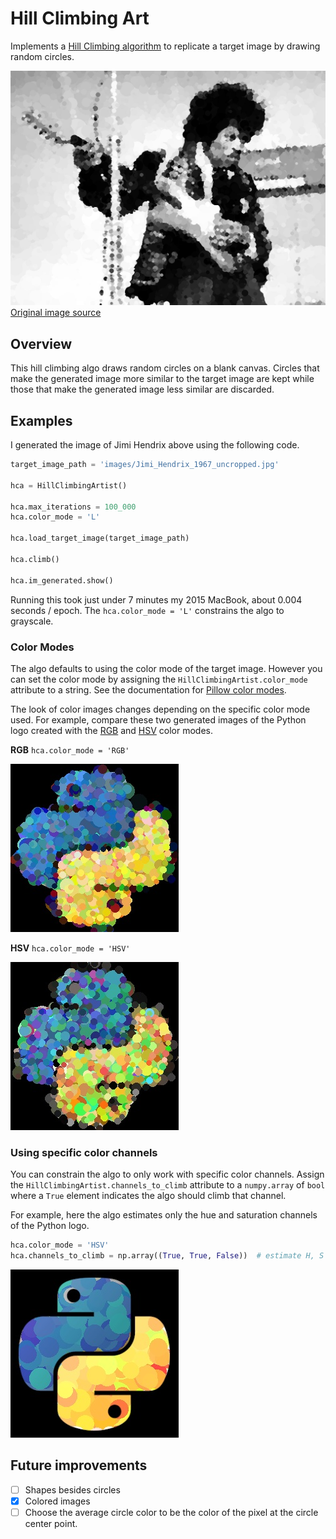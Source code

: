 # Hill Climbing Art

Implements a [Hill Climbing algorithm](https://en.wikipedia.org/wiki/Hill_climbing) to replicate a target image by drawing random circles. 

![Jimi Hendrix Hill Climbing Art](./images/jimi_2023-12-23-131801.jpg)
[Original image source](https://commons.wikimedia.org/wiki/File:Jimi_Hendrix_1967_uncropped.jpg)

## Overview
This hill climbing algo draws random circles on a blank canvas. 
Circles that make the generated image more similar to the target image are kept while those that make the 
generated image less similar are discarded.  

## Examples
I generated the image of Jimi Hendrix above using the following code. 

```python
target_image_path = 'images/Jimi_Hendrix_1967_uncropped.jpg'

hca = HillClimbingArtist()

hca.max_iterations = 100_000
hca.color_mode = 'L'

hca.load_target_image(target_image_path)

hca.climb()

hca.im_generated.show()
```
Running this took just under 7 minutes my 2015 MacBook, about 0.004 seconds / epoch. 
The `hca.color_mode = 'L'` constrains the algo to grayscale. 

### Color Modes
The algo defaults to using the color mode of the target image. 
However you can set the color mode by assigning the `HillClimbingArtist.color_mode` attribute to a string. 
See the documentation for [Pillow color modes](https://pillow.readthedocs.io/en/stable/handbook/concepts.html#concept-modes). 

The look of color images changes depending on the specific color mode used. 
For example, compare these two generated images of the Python logo created with the [RGB](https://en.wikipedia.org/wiki/HSL_and_HSV) and [HSV](https://en.wikipedia.org/wiki/HSL_and_HSV) color modes. 

__RGB__ `hca.color_mode = 'RGB'`

![RGB Python generation](./images/python_hill_climbing_RGB.jpg)

__HSV__ `hca.color_mode = 'HSV'`

![HSV Python generation](./images/python_hill_climbing_HSV.jpg)

### Using specific color channels
You can constrain the algo to only work with specific color channels. 
Assign the `HillClimbingArtist.channels_to_climb` attribute to a `numpy.array` of `bool` where a `True` element indicates the algo should climb that channel. 

For example, here the algo estimates only the hue and saturation channels of the Python logo. 
```python
hca.color_mode = 'HSV'
hca.channels_to_climb = np.array((True, True, False))  # estimate H, S but not V
```
![HS Python generation](./images/python_hill_climbing_HS.jpg)

## Future improvements
- [ ] Shapes besides circles
- [x] Colored images
- [ ] Choose the average circle color to be the color of the pixel at the circle center point. 
